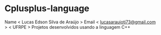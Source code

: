 # Cplusplus-language
Name < Lucas Edson Silva de Araújo >
Email < lucasaraujoti73@gmail.com > 
< UFRPE >
Projetos desenvolvidos usando a linguagem C++
